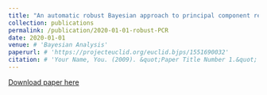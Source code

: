 ```yaml
---
title: "An automatic robust Bayesian approach to principal component regression"
collection: publications
permalink: /publication/2020-01-01-robust-PCR
date: 2020-01-01
venue: # 'Bayesian Analysis'
paperurl: # 'https://projecteuclid.org/euclid.bjps/1551690032'
citation: # 'Your Name, You. (2009). &quot;Paper Title Number 1.&quot; <i>Journal 1</i>. 1(1).'
---
```


[Download paper here](https://arxiv.org/abs/1711.06341)


